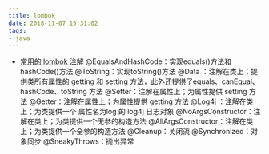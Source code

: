 ```yaml
---
title: lombok
date: 2018-11-07 15:31:02
tags:
- java
---
```


- [常用的 lombok 注解](https://blog.csdn.net/mccand1234/article/details/53456411)
@EqualsAndHashCode：实现equals()方法和hashCode()方法 @ToString：实现toString()方法
@Data ：注解在类上；提供类所有属性的 getting 和 setting 方法，此外还提供了equals、canEqual、hashCode、toString 方法
@Setter：注解在属性上；为属性提供 setting 方法
@Getter：注解在属性上；为属性提供 getting 方法
@Log4j ：注解在类上；为类提供一个 属性名为log 的 log4j 日志对象
@NoArgsConstructor：注解在类上；为类提供一个无参的构造方法
@AllArgsConstructor：注解在类上；为类提供一个全参的构造方法
@Cleanup：关闭流 @Synchronized：对象同步 @SneakyThrows：抛出异常